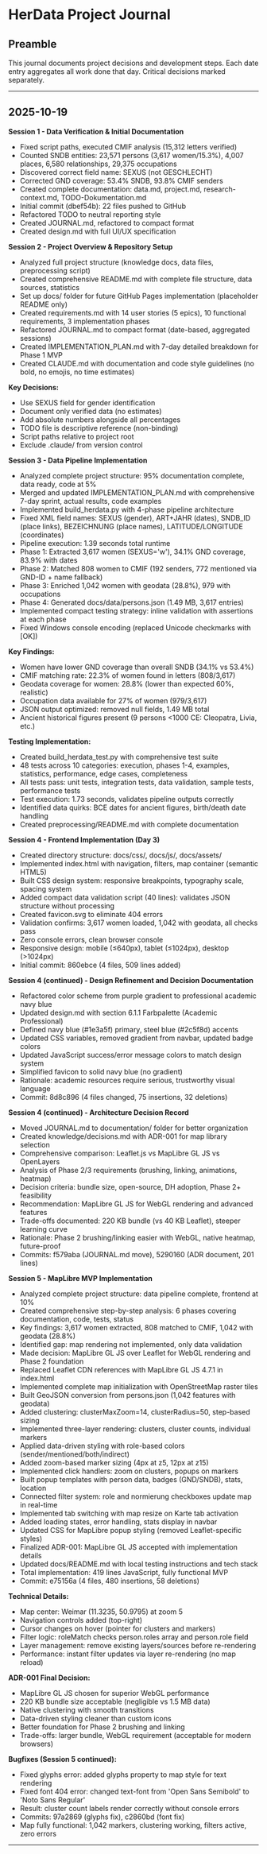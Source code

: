# HerData Project Journal

## Preamble

This journal documents project decisions and development steps. Each date entry aggregates all work done that day. Critical decisions marked separately.

---

## 2025-10-19

**Session 1 - Data Verification & Initial Documentation**
- Fixed script paths, executed CMIF analysis (15,312 letters verified)
- Counted SNDB entities: 23,571 persons (3,617 women/15.3%), 4,007 places, 6,580 relationships, 29,375 occupations
- Discovered correct field name: SEXUS (not GESCHLECHT)
- Corrected GND coverage: 53.4% SNDB, 93.8% CMIF senders
- Created complete documentation: data.md, project.md, research-context.md, TODO-Dokumentation.md
- Initial commit (dbef54b): 22 files pushed to GitHub
- Refactored TODO to neutral reporting style
- Created JOURNAL.md, refactored to compact format
- Created design.md with full UI/UX specification

**Session 2 - Project Overview & Repository Setup**
- Analyzed full project structure (knowledge docs, data files, preprocessing script)
- Created comprehensive README.md with complete file structure, data sources, statistics
- Set up docs/ folder for future GitHub Pages implementation (placeholder README only)
- Created requirements.md with 14 user stories (5 epics), 10 functional requirements, 3 implementation phases
- Refactored JOURNAL.md to compact format (date-based, aggregated sessions)
- Created IMPLEMENTATION_PLAN.md with 7-day detailed breakdown for Phase 1 MVP
- Created CLAUDE.md with documentation and code style guidelines (no bold, no emojis, no time estimates)

**Key Decisions:**
- Use SEXUS field for gender identification
- Document only verified data (no estimates)
- Add absolute numbers alongside all percentages
- TODO file is descriptive reference (non-binding)
- Script paths relative to project root
- Exclude .claude/ from version control

**Session 3 - Data Pipeline Implementation**
- Analyzed complete project structure: 95% documentation complete, data ready, code at 5%
- Merged and updated IMPLEMENTATION_PLAN.md with comprehensive 7-day sprint, actual results, code examples
- Implemented build_herdata.py with 4-phase pipeline architecture
- Fixed XML field names: SEXUS (gender), ART+JAHR (dates), SNDB_ID (place links), BEZEICHNUNG (place names), LATITUDE/LONGITUDE (coordinates)
- Pipeline execution: 1.39 seconds total runtime
- Phase 1: Extracted 3,617 women (SEXUS='w'), 34.1% GND coverage, 83.9% with dates
- Phase 2: Matched 808 women to CMIF (192 senders, 772 mentioned via GND-ID + name fallback)
- Phase 3: Enriched 1,042 women with geodata (28.8%), 979 with occupations
- Phase 4: Generated docs/data/persons.json (1.49 MB, 3,617 entries)
- Implemented compact testing strategy: inline validation with assertions at each phase
- Fixed Windows console encoding (replaced Unicode checkmarks with [OK])

**Key Findings:**
- Women have lower GND coverage than overall SNDB (34.1% vs 53.4%)
- CMIF matching rate: 22.3% of women found in letters (808/3,617)
- Geodata coverage for women: 28.8% (lower than expected 60%, realistic)
- Occupation data available for 27% of women (979/3,617)
- JSON output optimized: removed null fields, 1.49 MB total
- Ancient historical figures present (9 persons <1000 CE: Cleopatra, Livia, etc.)

**Testing Implementation:**
- Created build_herdata_test.py with comprehensive test suite
- 48 tests across 10 categories: execution, phases 1-4, examples, statistics, performance, edge cases, completeness
- All tests pass: unit tests, integration tests, data validation, sample tests, performance tests
- Test execution: 1.73 seconds, validates pipeline outputs correctly
- Identified data quirks: BCE dates for ancient figures, birth/death date handling
- Created preprocessing/README.md with complete documentation

**Session 4 - Frontend Implementation (Day 3)**
- Created directory structure: docs/css/, docs/js/, docs/assets/
- Implemented index.html with navigation, filters, map container (semantic HTML5)
- Built CSS design system: responsive breakpoints, typography scale, spacing system
- Added compact data validation script (40 lines): validates JSON structure without processing
- Created favicon.svg to eliminate 404 errors
- Validation confirms: 3,617 women loaded, 1,042 with geodata, all checks pass
- Zero console errors, clean browser console
- Responsive design: mobile (≤640px), tablet (≤1024px), desktop (>1024px)
- Initial commit: 860ebce (4 files, 509 lines added)

**Session 4 (continued) - Design Refinement and Decision Documentation**
- Refactored color scheme from purple gradient to professional academic navy blue
- Updated design.md with section 6.1.1 Farbpalette (Academic Professional)
- Defined navy blue (#1e3a5f) primary, steel blue (#2c5f8d) accents
- Updated CSS variables, removed gradient from navbar, updated badge colors
- Updated JavaScript success/error message colors to match design system
- Simplified favicon to solid navy blue (no gradient)
- Rationale: academic resources require serious, trustworthy visual language
- Commit: 8d8c896 (4 files changed, 75 insertions, 32 deletions)

**Session 4 (continued) - Architecture Decision Record**
- Moved JOURNAL.md to documentation/ folder for better organization
- Created knowledge/decisions.md with ADR-001 for map library selection
- Comprehensive comparison: Leaflet.js vs MapLibre GL JS vs OpenLayers
- Analysis of Phase 2/3 requirements (brushing, linking, animations, heatmap)
- Decision criteria: bundle size, open-source, DH adoption, Phase 2+ feasibility
- Recommendation: MapLibre GL JS for WebGL rendering and advanced features
- Trade-offs documented: 220 KB bundle (vs 40 KB Leaflet), steeper learning curve
- Rationale: Phase 2 brushing/linking easier with WebGL, native heatmap, future-proof
- Commits: f579aba (JOURNAL.md move), 5290160 (ADR document, 201 lines)

**Session 5 - MapLibre MVP Implementation**
- Analyzed complete project structure: data pipeline complete, frontend at 10%
- Created comprehensive step-by-step analysis: 6 phases covering documentation, code, tests, status
- Key findings: 3,617 women extracted, 808 matched to CMIF, 1,042 with geodata (28.8%)
- Identified gap: map rendering not implemented, only data validation
- Made decision: MapLibre GL JS over Leaflet for WebGL rendering and Phase 2 foundation
- Replaced Leaflet CDN references with MapLibre GL JS 4.7.1 in index.html
- Implemented complete map initialization with OpenStreetMap raster tiles
- Built GeoJSON conversion from persons.json (1,042 features with geodata)
- Added clustering: clusterMaxZoom=14, clusterRadius=50, step-based sizing
- Implemented three-layer rendering: clusters, cluster counts, individual markers
- Applied data-driven styling with role-based colors (sender/mentioned/both/indirect)
- Added zoom-based marker sizing (4px at z5, 12px at z15)
- Implemented click handlers: zoom on clusters, popups on markers
- Built popup templates with person data, badges (GND/SNDB), stats, location
- Connected filter system: role and normierung checkboxes update map in real-time
- Implemented tab switching with map resize on Karte tab activation
- Added loading states, error handling, stats display in navbar
- Updated CSS for MapLibre popup styling (removed Leaflet-specific styles)
- Finalized ADR-001: MapLibre GL JS accepted with implementation details
- Updated docs/README.md with local testing instructions and tech stack
- Total implementation: 419 lines JavaScript, fully functional MVP
- Commit: e75156a (4 files, 480 insertions, 58 deletions)

**Technical Details:**
- Map center: Weimar (11.3235, 50.9795) at zoom 5
- Navigation controls added (top-right)
- Cursor changes on hover (pointer for clusters and markers)
- Filter logic: roleMatch checks person.roles array and person.role field
- Layer management: remove existing layers/sources before re-rendering
- Performance: instant filter updates via layer re-rendering (no map reload)

**ADR-001 Final Decision:**
- MapLibre GL JS chosen for superior WebGL performance
- 220 KB bundle size acceptable (negligible vs 1.5 MB data)
- Native clustering with smooth transitions
- Data-driven styling cleaner than custom icons
- Better foundation for Phase 2 brushing and linking
- Trade-offs: larger bundle, WebGL requirement (acceptable for modern browsers)

**Bugfixes (Session 5 continued):**
- Fixed glyphs error: added glyphs property to map style for text rendering
- Fixed font 404 error: changed text-font from 'Open Sans Semibold' to 'Noto Sans Regular'
- Result: cluster count labels render correctly without console errors
- Commits: 97a2869 (glyphs fix), c2860bd (font fix)
- Map fully functional: 1,042 markers, clustering working, filters active, zero errors

---

